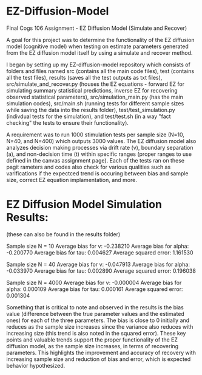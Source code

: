 # EZ-Diffusion-Model
Final Cogs 106 Assignment - EZ Diffusion Model (Simulate and Recover)

A goal for this project was to determine the functionality of the EZ diffusion model (cognitive model) when testing on estimate parameters generated from the EZ diffusion model itself by using a simulate and recover method. 

I began by setting up my EZ-diffusion-model repository which consists of folders and files named src (contains all the main code files), test (contains all the test files), results (saves all the test outputs as txt files), src/simulate_and_recover.py (houses the EZ equations - forward EZ for simulating summary statistical predictions, inverse EZ for recovering observed statistical parameters), src/simulation_main.py (has the main simulation codes), src/main.sh (running tests for different sample sizes while saving the data into the results folder), test/test_simulation.py (indivdual tests for the simulation), and test/test.sh (in a way "fact checking" the tests to ensure their functionality). 

A requirement was to run 1000 stimulation tests per sample size (N=10, N=40, and N=400) which outputs 3000 values. The EZ diffusion model also analyzes decision making processes via drift rate (v), boundary separation (a), and non-decision time (t) within specific ranges (proper ranges to use defined in the canvas assignment page). Each of the tests ran on these pagit rameters and codes also check for various qualities such as varifications if the expectced trend is occuring between bias and sample size, correct EZ equation implamentation, and more. 

EZ Diffusion Model Simulation Results:
===================================
(these can also be found in the results folder)

Sample size N = 10
Average bias for v: -0.238210
Average bias for alpha: -0.200770
Average bias for tau: 0.004627
Average squared error: 1.161530

Sample size N = 40
Average bias for v: -0.047913
Average bias for alpha: -0.033970
Average bias for tau: 0.002890
Average squared error: 0.196038

Sample size N = 4000
Average bias for v: -0.000004
Average bias for alpha: 0.000109
Average bias for tau: 0.000161
Average squared error: 0.001304

Something that is critical to note and observed in the results is the bias value (difference between the true parameter values and the estimated ones) for each of the three parameters. The bias is close to 0 initially and reduces as the sample size increases since the variance also reduces with increasing size (this trend is also noted in the squared error). These key points and valuable trends support the proper functionality of the EZ diffusion model, as the sample size increases, in terms of recovering parameters. This highlights the improvement and accuracy of recovery with increasing sample size and reduction of bias and error, which is expected behavior hypothesized. 